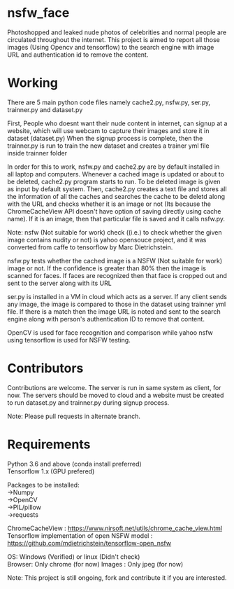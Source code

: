 # nsfw_face
Photoshopped and leaked nude photos of celebrities and normal people are circulated throughout the internet. This project is aimed to report all those images (Using Opencv and tensorflow) to the search engine with image URL and authentication id to remove the content.

# Working
There are 5 main python code files namely cache2.py, nsfw.py, ser.py, trainner.py and dataset.py

First, People who doesnt want their nude content in internet, can signup at a website, which will use webcam to capture their images and store it in dataset (dataset.py)
When the signup process is complete, then the trainner.py is run to train the new dataset and creates a trainer yml file inside trainner folder

In order for this to work, nsfw.py and cache2.py are by default installed in all laptop and computers. Whenever a cached image is updated or about to be deleted, cache2.py program starts to run. To be deleted image is given as input by default system. Then, cache2.py creates a text file and stores all the information of all the caches and searches the cache to be deletd along with the URL and checks whether it is an image or not (Its because the ChromeCacheView API doesn't have option of saving directly using cache name). If it is an image, then that particular file is saved and it calls nsfw.py.

Note: nsfw (Not suitable for work) check ((i.e.) to check whether the given image contains nudity or not) is yahoo opensouce project, and it was converted from caffe to tensorflow by Marc Dietrichstein.

nsfw.py tests whether the cached image is a NSFW (Not suitable for work) image or not. If the confidence is greater than 80% then the image is scanned for faces. If faces are recognized then that face is cropped out and sent to the server along with its URL

ser.py is installed in a VM in cloud which acts as a server. If any client sends any image, the image is compared to those in the dataset using trainner yml file. If there is a match then the image URL is noted and sent to the search engine along with person's authentication ID to remove that content.

OpenCV is used for face recognition and comparison while yahoo nsfw using tensorflow is used for NSFW testing.

# Contributors
Contributions are welcome. The server is run in same system as client, for now. The servers should be moved to cloud and a website must be created to run dataset.py and trainner.py during signup process.

Note: Please pull requests in alternate branch.

# Requirements
Python 3.6 and above (conda install preferred)  
Tensorflow 1.x (GPU prefered)

Packages to be installed:  
->Numpy  
->OpenCV  
->PIL/pillow  
->requests

ChromeCacheView : https://www.nirsoft.net/utils/chrome_cache_view.html  
Tensorflow implementation of open NSFW model : https://github.com/mdietrichstein/tensorflow-open_nsfw

OS: Windows (Verified) or linux (Didn't check)  
Browser: Only chrome (for now)
Images : Only jpeg (for now)

Note: This project is still ongoing, fork and contribute it if you are interested.
